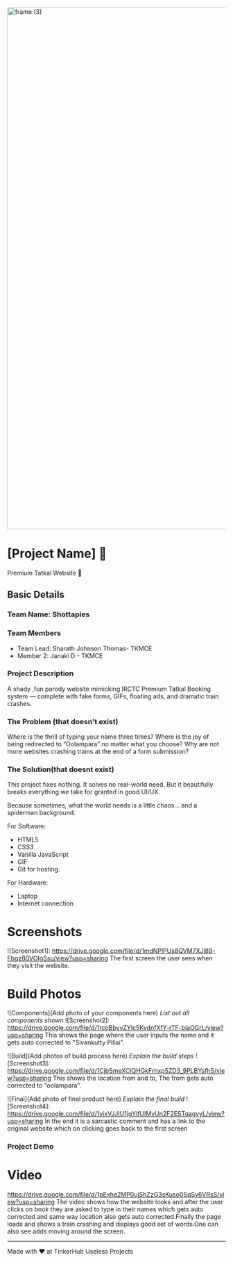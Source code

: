 <img width="3188" height="1202" alt="frame (3)" src="https://github.com/user-attachments/assets/517ad8e9-ad22-457d-9538-a9e62d137cd7" />


# [Project Name] 🎯

Premium Tatkal Website 🎯

## Basic Details
### Team Name: Shottapies

### Team Members

- Team Lead: Sharath Johnson Thomas- TKMCE
- Member 2: Janaki D - TKMCE

### Project Description

A shady ,fun parody website mimicking IRCTC Premium Tatkal Booking system — complete with fake forms, GIFs, floating ads, and dramatic train crashes.

### The Problem (that doesn't exist)

Where is the thrill of typing your name three times?
Where is the joy of being redirected to “Oolampara” no matter what you choose?
Why are not more websites crashing trains at the end of a form submission?
### The Solution(that doesnt exist)

This project fixes nothing.
It solves no real-world need.
But it beautifully breaks everything we take for granted in good UI/UX.

Because sometimes, what the world needs is a little chaos... and a spiderman background.

For Software:
- HTML5
- CSS3
- Vanilla JavaScript
- GIF
- Git for hosting.

For Hardware:
- Laptop
- Internet connection

# Screenshots 
![Screenshot1]: https://drive.google.com/file/d/1mdNPlPUs8QVM7XJl89-Fbqz80VOIgSsu/view?usp=sharing 
The first screen the user sees when they visit the website.

# Build Photos
![Components](Add photo of your components here)
*List out all components shown*
![Screenshot2]: https://drive.google.com/file/d/1rcoBbvvZYIc5KvdnfXfY-rTF-biaOGrL/view?usp=sharing
This shows the page where the user inputs the name and it gets auto corrected to "Sivankutty Pillai".

![Build](Add photos of build process here)
*Explain the build steps*
![Screenshot3]: https://drive.google.com/file/d/1CjbSmeXClQHGkFrhxp5ZD3_9PLBYsfh5/view?usp=sharing
This shows the location from and to, The from gets auto corrected to "oolampara".

![Final](Add photo of final product here)
*Explain the final build*
![Screenshot4]: https://drive.google.com/file/d/1vixVJJIU1jgYlfUIMvUn2F2ESTqagvyL/view?usp=sharing
In the end it is a sarcastic comment and has a link to the original website which on clicking goes back to the first screen

### Project Demo
# Video

https://drive.google.com/file/d/1pExhe2MP0ujShZzG3sKuso0SqSv6VRsS/view?usp=sharing
The video shows how the website looks and after the user clicks on book they are asked to type in their names which gets auto corrected and same way location also gets auto corrected.Finally the page loads and shows a train crashing and displays good set of words.One can also see adds moving around the screen.

---
Made with ❤️ at TinkerHub Useless Projects 
